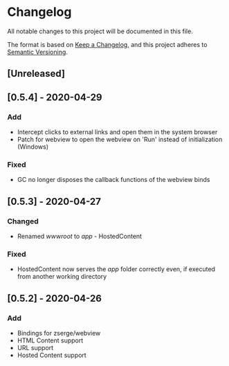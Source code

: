 # Changelog
All notable changes to this project will be documented in this file.

The format is based on [Keep a Changelog](https://keepachangelog.com/en/1.0.0/),
and this project adheres to [Semantic Versioning](https://semver.org/spec/v2.0.0.html).

## [Unreleased]

## [0.5.4] - 2020-04-29
### Add
- Intercept clicks to external links and open them in the system browser
- Patch for webview to open the webview on 'Run' instead of initialization (Windows)

### Fixed
- GC no longer disposes the callback functions of the webview binds

## [0.5.3] - 2020-04-27
### Changed
- Renamed *wwwroot* to *app* - HostedContent

### Fixed
- HostedContent now serves the *app* folder correctly even, if executed from another working directory

## [0.5.2] - 2020-04-26
### Add
- Bindings for zserge/webview
- HTML Content support
- URL support
- Hosted Content support